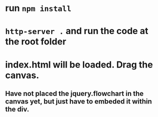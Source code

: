 # run `npm install`
# `http-server .` and run the code at the root folder
# index.html will be loaded. Drag the canvas. 

## Have not placed the jquery.flowchart in the canvas yet, but just have to embeded it within the div. 